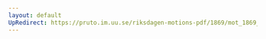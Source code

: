 ```yaml
---
layout: default
UpRedirect: https://pruto.im.uu.se/riksdagen-motions-pdf/1869/mot_1869__ak__6/mot_1869__ak__6-004.pdf
---
```

